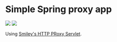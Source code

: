 Simple Spring proxy app
=======================

<a href="https://travis-ci.org/eis/spring-proxy" title="Build Status"><img src="https://api.travis-ci.org/eis/spring-proxy.svg"></a>
<a href="https://coveralls.io/github/eis/spring-proxy" title="Coverage Status"><img src="http://img.shields.io/coveralls/eis/spring-proxy/main.svg"></a>

Using <a href="https://github.com/mitre/HTTP-Proxy-Servlet">Smiley's HTTP PRoxy Servlet</a>.